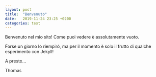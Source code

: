 ```yaml
---
layout: post
title:  "Benvenuto"
date:   2019-11-24 23:25 +0200
categories: test
---
```


Benvenuto nel mio sito! Come puoi vedere è assolutamente vuoto.

Forse un giorno lo riempirò, ma per il momento è solo il frutto di qualche esperimento con Jekyll!

A presto...

Thomas